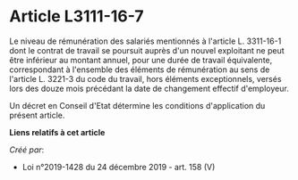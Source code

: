 # Article L3111-16-7

Le niveau de rémunération des salariés mentionnés à l'article L. 3311-16-1 dont le contrat de travail se poursuit auprès d'un
nouvel exploitant ne peut être inférieur au montant annuel, pour une durée de travail équivalente, correspondant à l'ensemble
des éléments de rémunération au sens de l'article L. 3221-3 du code du travail, hors éléments exceptionnels, versés lors des
douze mois précédant la date de changement effectif d'employeur.

Un décret en Conseil d'Etat détermine les conditions d'application du présent article.

**Liens relatifs à cet article**

_Créé par_:

  - Loi n°2019-1428 du 24 décembre 2019 - art. 158 (V)
